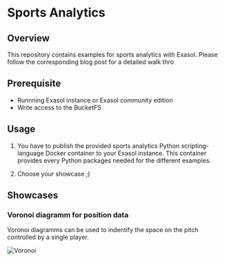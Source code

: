 
# Sports Analytics

## Overview

This repository contains examples for sports analytics with Exasol.
Please follow the corresponding blog post for a detailed walk thro

## Prerequisite

* Runnning Exasol instance or Exasol community edition
* Write access to the BucketFS

## Usage

1) You have to publish the provided sports analytics Python scripting-language Docker container
to your Exasol instance. This container provides every Python packages needed for the different examples.

2) Choose your showcase ;)



## Showcases

### Voronoi diagramm for position data

Voronoi diagramms can be used to indentify the space on the pitch controlled by a single player.

![Voronoi](/screenshots/Voronoi3.gif)
